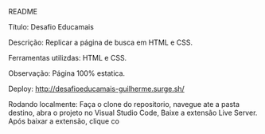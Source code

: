 README

Título: Desafio Educamais

Descrição: Replicar a página de busca em HTML e CSS.

Ferramentas utilizdas: HTML e CSS.

Observação: Página 100% estatica.

Deploy: http://desafioeducamais-guilherme.surge.sh/

Rodando localmente: Faça o clone do repositorio, navegue ate a pasta destino, abra o projeto no 
Visual Studio Code, Baixe a extensão Live Server. 
Após baixar a extensão, clique co
